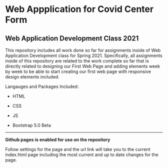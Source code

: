 # Web Appplication for Covid Center Form 

## Web Application Development Class 2021

This repository includes all work done so far for assignments inside of Web Application Development 
class for Spring 2021. Specifically, all assignments inside of this repository are related to the work complete so far that is
directly related to designing our First Web Page and adding elements week by week to be able to start 
creating our first web page with responsive design elements included. 

Langauges and Packages Included:

* HTML

* CSS 

* JS

* Bootstrap 5.0 Beta 

---

**Github pages is enabled for use on the repository** 

Follow settings for  the page and the url link will take you to the current index.html page including the most current and 
up to date changes for the page. 


